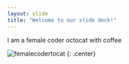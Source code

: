 ```yaml
---
layout: slide
title: "Welcome to our slide deck!"
---
```


I am a female coder octocat with coffee

![femalecodertocat](https://octodex.github.com/images/femalecodertocat.png)
{: .center}
